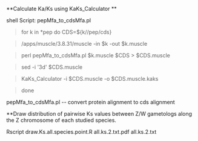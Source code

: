 **Calculate Ka/Ks using KaKs_Calculator **

  shell Script: pepMfa_to_cdsMfa.pl 
  
  >for k in *pep
  >do
  >CDS=${k//pep/cds}
   
  >/apps/muscle/3.8.31/muscle -in $k -out $k.muscle
  
  >perl pepMfa_to_cdsMfa.pl $k.muscle $CDS > $CDS.muscle
  
  >sed -i '3d' $CDS.muscle
  
  >KaKs_Calculator -i $CDS.muscle -o $CDS.muscle.kaks
  
  >done
  
pepMfa_to_cdsMfa.pl -- convert protein alignment to cds alignment

**Draw distribution of pairwise Ks values between Z/W gametologs along the Z chromosome of each studied species.

  Rscript  draw.Ks.all.species.point.R all.ks.2.txt.pdf all.ks.2.txt

